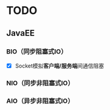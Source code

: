 # TODO

## JavaEE

### BIO（同步阻塞式IO）

- [x] Socket模拟**客户端/服务端**间通信阻塞

### NIO（同步非阻塞式IO）



### AIO（异步非阻塞式IO）

